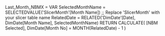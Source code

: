 Last_Month_NBMX = VAR
  SelectedMonthName = SELECTEDVALUE('SlicerMonth'[Month Name])  ;; Replace 'SlicerMonth' with your slicer table name
  RelatedDate = RELATED('DimDate'[Date], DimDate[Month Name], SelectedMonthName)
RETURN
  CALCULATE(
    [NBM Selected],
    DimDate[Month No] = MONTH(RelatedDate) - 1
  )
